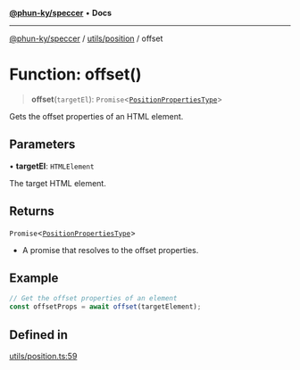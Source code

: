 [**@phun-ky/speccer**](../../../README.md) • **Docs**

***

[@phun-ky/speccer](../../../README.md) / [utils/position](../README.md) / offset

# Function: offset()

> **offset**(`targetEl`): `Promise`\<[`PositionPropertiesType`](../../../types/position/type-aliases/PositionPropertiesType.md)\>

Gets the offset properties of an HTML element.

## Parameters

• **targetEl**: `HTMLElement`

The target HTML element.

## Returns

`Promise`\<[`PositionPropertiesType`](../../../types/position/type-aliases/PositionPropertiesType.md)\>

- A promise that resolves to the offset properties.

## Example

```ts
// Get the offset properties of an element
const offsetProps = await offset(targetElement);
```

## Defined in

[utils/position.ts:59](https://github.com/phun-ky/speccer/blob/main/src/utils/position.ts#L59)
